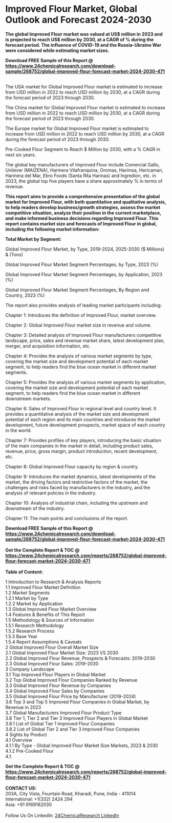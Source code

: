 <h1>Improved Flour Market, Global Outlook and Forecast 2024-2030</h1><p><strong>The global Improved Flour market was valued at US$ million in 2023 and is projected to reach US$ million by 2030, at a CAGR of % during the forecast period. The influence of COVID-19 and the Russia-Ukraine War were considered while estimating market sizes.</strong></p><p>
</p><p></p><div><b>Download FREE Sample of this Report @ 
            <a href="https://www.24chemicalresearch.com/download-sample/268752/global-improved-flour-forecast-market-2024-2030-471">
            https://www.24chemicalresearch.com/download-sample/268752/global-improved-flour-forecast-market-2024-2030-471</a></b></div><br><p>
</p><p>The USA market for Global Improved Flour market is estimated to increase from USD million in 2022 to reach USD million by 2030, at a CAGR during the forecast period of 2023 through 2030.</p><p>
</p><p>The China market for Global Improved Flour market is estimated to increase from USD million in 2022 to reach USD million by 2030, at a CAGR during the forecast period of 2023 through 2030.</p><p>
</p><p>The Europe market for Global Improved Flour market is estimated to increase from USD million in 2022 to reach USD million by 2030, at a CAGR during the forecast period of 2023 through 2030.</p><p>
Pre-Cooked Flour Segment to Reach $ Million by 2030, with a % CAGR in next six years.</p><p>
The global key manufacturers of Improved Flour include Comercial Gallo, Unilever (MAIZENA), Harinera Vilafranquina, Oromas, Harimsa, Haricaman, Harinera del Mar, Ebro Foods (Santa Rita Harinas) and Ingredion, etc. in 2023, the global top five players have a share approximately % in terms of revenue.</p><p>
<strong>This report aims to provide a comprehensive presentation of the global market for Improved Flour, with both quantitative and qualitative analysis, to help readers develop business/growth strategies, assess the market competitive situation, analyze their position in the current marketplace, and make informed business decisions regarding Improved Flour. This report contains market size and forecasts of Improved Flour in global, including the following market information:</strong></p><p>
</p><p>
<strong>Total Market by Segment:</strong></p><p>
Global Improved Flour Market, by Type, 2019-2024, 2025-2030 ($ Millions) &amp; (Tons)</p><p>
Global Improved Flour Market Segment Percentages, by Type, 2023 (%)</p><p>
</p><p>
Global Improved Flour Market Segment Percentages, by Application, 2023 (%)</p><p>
</p><p>
Global Improved Flour Market Segment Percentages, By Region and Country, 2023 (%)</p><p>
</p><p>
</p><p></p><p>
The report also provides analysis of leading market participants including:</p><p>
</p><p>
</p><p>
Chapter 1: Introduces the definition of Improved Flour, market overview.</p><p>
Chapter 2: Global Improved Flour market size in revenue and volume.</p><p>
Chapter 3: Detailed analysis of Improved Flour manufacturers competitive landscape, price, sales and revenue market share, latest development plan, merger, and acquisition information, etc.</p><p>
Chapter 4: Provides the analysis of various market segments by type, covering the market size and development potential of each market segment, to help readers find the blue ocean market in different market segments.</p><p>
Chapter 5: Provides the analysis of various market segments by application, covering the market size and development potential of each market segment, to help readers find the blue ocean market in different downstream markets.</p><p>
Chapter 6: Sales of Improved Flour in regional level and country level. It provides a quantitative analysis of the market size and development potential of each region and its main countries and introduces the market development, future development prospects, market space of each country in the world.</p><p>
Chapter 7: Provides profiles of key players, introducing the basic situation of the main companies in the market in detail, including product sales, revenue, price, gross margin, product introduction, recent development, etc.</p><p>
Chapter 8: Global Improved Flour capacity by region &amp; country.</p><p>
Chapter 9: Introduces the market dynamics, latest developments of the market, the driving factors and restrictive factors of the market, the challenges and risks faced by manufacturers in the industry, and the analysis of relevant policies in the industry.</p><p>
Chapter 10: Analysis of industrial chain, including the upstream and downstream of the industry.</p><p>
Chapter 11: The main points and conclusions of the report.</p><div><b>Download FREE Sample of this Report @ 
            <a href="https://www.24chemicalresearch.com/download-sample/268752/global-improved-flour-forecast-market-2024-2030-471">
            https://www.24chemicalresearch.com/download-sample/268752/global-improved-flour-forecast-market-2024-2030-471</a></b></div><br><div><b>Get the Complete Report & TOC @ 
            <a href="https://www.24chemicalresearch.com/reports/268752/global-improved-flour-forecast-market-2024-2030-471">
            https://www.24chemicalresearch.com/reports/268752/global-improved-flour-forecast-market-2024-2030-471</a></b></div><br>
            <b>Table of Content:</b><p>1 Introduction to Research & Analysis Reports<br />
    1.1 Improved Flour Market Definition<br />
    1.2 Market Segments<br />
        1.2.1 Market by Type<br />
        1.2.2 Market by Application<br />
    1.3 Global Improved Flour Market Overview<br />
    1.4 Features & Benefits of This Report<br />
    1.5 Methodology & Sources of Information<br />
        1.5.1 Research Methodology<br />
        1.5.2 Research Process<br />
        1.5.3 Base Year<br />
        1.5.4 Report Assumptions & Caveats<br />
2 Global Improved Flour Overall Market Size<br />
    2.1 Global Improved Flour Market Size: 2023 VS 2030<br />
    2.2 Global Improved Flour Revenue, Prospects & Forecasts: 2019-2030<br />
    2.3 Global Improved Flour Sales: 2019-2030<br />
3 Company Landscape<br />
    3.1 Top Improved Flour Players in Global Market<br />
    3.2 Top Global Improved Flour Companies Ranked by Revenue<br />
    3.3 Global Improved Flour Revenue by Companies<br />
    3.4 Global Improved Flour Sales by Companies<br />
    3.5 Global Improved Flour Price by Manufacturer (2019-2024)<br />
    3.6 Top 3 and Top 5 Improved Flour Companies in Global Market, by Revenue in 2023<br />
    3.7 Global Manufacturers Improved Flour Product Type<br />
    3.8 Tier 1, Tier 2 and Tier 3 Improved Flour Players in Global Market<br />
        3.8.1 List of Global Tier 1 Improved Flour Companies<br />
        3.8.2 List of Global Tier 2 and Tier 3 Improved Flour Companies<br />
4 Sights by Product<br />
    4.1 Overview<br />
        4.1.1 By Type - Global Improved Flour Market Size Markets, 2023 & 2030<br />
        4.1.2 Pre-Cooked Flour<br />
        4.1.</p><div><b>Get the Complete Report & TOC @ 
            <a href="https://www.24chemicalresearch.com/reports/268752/global-improved-flour-forecast-market-2024-2030-471">
            https://www.24chemicalresearch.com/reports/268752/global-improved-flour-forecast-market-2024-2030-471</a></b></div><br><b>CONTACT US:</b><br>
            203A, City Vista, Fountain Road, Kharadi, Pune, India - 411014<br>
            International: +1(332) 2424 294<br>
            Asia: +91 9169162030 <br><br>
            Follow Us On LinkedIn: <a href="https://www.linkedin.com/company/24chemicalresearch/">24ChemicalResearch LinkedIn</a>